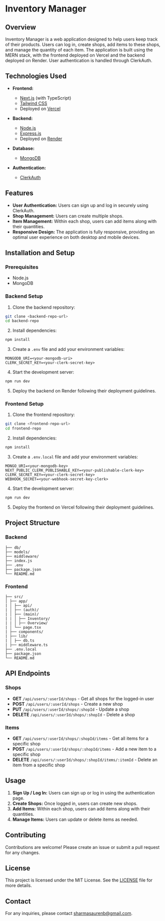 # Inventory Manager

## Overview

Inventory Manager is a web application designed to help users keep track of their products. Users can log in, create shops, add items to these shops, and manage the quantity of each item. The application is built using the MERN stack, with the frontend deployed on Vercel and the backend deployed on Render. User authentication is handled through ClerkAuth.

## Technologies Used

- **Frontend:**
  - [Next.js](https://nextjs.org/) (with TypeScript)
  - [Tailwind CSS](https://tailwindcss.com/)
  - Deployed on [Vercel](https://vercel.com/)
- **Backend:**

  - [Node.js](https://nodejs.org/)
  - [Express.js](https://expressjs.com/)
  - Deployed on [Render](https://render.com/)

- **Database:**

  - [MongoDB](https://www.mongodb.com/)

- **Authentication:**
  - [ClerkAuth](https://clerk.dev/)

## Features

- **User Authentication:** Users can sign up and log in securely using ClerkAuth.
- **Shop Management:** Users can create multiple shops.
- **Item Management:** Within each shop, users can add items along with their quantities.
- **Responsive Design:** The application is fully responsive, providing an optimal user experience on both desktop and mobile devices.

## Installation and Setup

### Prerequisites

- Node.js
- MongoDB

### Backend Setup

1. Clone the backend repository:

```bash
git clone <backend-repo-url>
cd backend-repo
```

2. Install dependencies:

```bash
npm install
```

3. Create a `.env` file and add your environment variables:

```env
MONGODB_URI=<your-mongodb-uri>
CLERK_SECRET_KEY=<your-clerk-secret-key>
```

4. Start the development server:

```bash
npm run dev
```

5. Deploy the backend on Render following their deployment guidelines.

### Frontend Setup

1. Clone the frontend repository:

```bash
git clone <frontend-repo-url>
cd frontend-repo
```

2. Install dependencies:

```bash
npm install
```

3. Create a `.env.local` file and add your environment variables:

```env
MONGO_URI=<your-mongodb-key>
NEXT_PUBLIC_CLERK_PUBLISHABLE_KEY=<your-publishable-clerk-key>
CLERK_SECRET_KEY=<your-clerk-secret-key>
WEBHOOK_SECRET=<your-webhook-secret-key-clerk>
```

4. Start the development server:

```bash
npm run dev
```

5. Deploy the frontend on Vercel following their deployment guidelines.

## Project Structure

### Backend

```backend/
├── db/
├── models/
├── middleware/
├── index.js
├── .env
├── package.json
└── README.md
```

### Frontend

```frontend/
├── src/
│ ├── app/
| │ ├── api/
| │ ├── (auth)/
| │ ├── (main)/
| | │ ├── Inventory/
| | │ ├── Overview/
| │ └── page.tsx
| ├── components/
| ├── lib/
| │ ├── db.ts
| ├── middleware.ts
├── .env.local
├── package.json
└── README.md
```

## API Endpoints

### Shops

- **GET** `/api/users/:userId/shops` - Get all shops for the logged-in user
- **POST** `/api/users/:userId/shops` - Create a new shop
- **PUT** `/api/users/:userId/shops/:shopId` - Update a shop
- **DELETE** `/api/users/:userId/shops/:shopId` - Delete a shop

### Items

- **GET** `/api/users/:userId/shops/:shopId/items` - Get all items for a specific shop
- **POST** `/api/users/:userId/shops/:shopId/items` - Add a new item to a specific shop
- **DELETE** `/api/users/:userId/shops/:shopId/items/:itemId` - Delete an item from a specific shop

## Usage

1. **Sign Up / Log In:** Users can sign up or log in using the authentication page.
2. **Create Shops:** Once logged in, users can create new shops.
3. **Add Items:** Within each shop, users can add items along with their quantities.
4. **Manage Items:** Users can update or delete items as needed.

## Contributing

Contributions are welcome! Please create an issue or submit a pull request for any changes.

## License

This project is licensed under the MIT License. See the [LICENSE](LICENSE) file for more details.

## Contact

For any inquiries, please contact [sharmasaurenb@gmail.com](mailto:sharmasaurenb@gmail.com).
